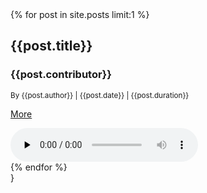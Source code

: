   <div class="site-blocks-cover overlay" style="background-image: url({{site.baseurl}}/assets/images/hero_bg_1.jpg);" data-aos="fade" data-stellar-background-ratio="0.5">
      <div class="container">
        <div class="row align-items-center justify-content-center text-center">
          <div class="col-md-8" data-aos="fade-up" data-aos-delay="400">
 <!-- slider content -->       
{% for post in site.posts limit:1 %}  
            <h2 class="text-white font-weight-light mb-2 display-4">{{post.title}}</h2>
            <h3>{{post.contributor}}</h3>
            <div class="text-white mb-4"><span class="text-white-opacity-05"><small>By {{post.author}} | {{post.date}} | {{post.duration}}</small></span></div>
            <p><a href="{{post.url}}" class="btn btn-primary btn-sm py-3 px-4 small">More</a></p>
            <div class="player">
              <audio id="player2" preload="none" controls style="max-width: 100%">
                <source src="{{post.audio}}" type="audio/mp3">
              </audio>
            </div>
{% endfor %}
 <!-- slider content --> 
          </div>
        </div>
      </div>
    </div>  
}

